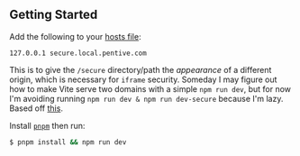 ## Getting Started

Add the following to your [hosts file](https://www.howtogeek.com/howto/27350/beginner-geek-how-to-edit-your-hosts-file/):

```
127.0.0.1 secure.local.pentive.com
```

This is to give the `/secure` directory/path the _appearance_ of a different origin, which is necessary for `iframe` security. Someday I may figure out how to make Vite serve two domains with a simple `npm run dev`, but for now I'm avoiding running `npm run dev & npm run dev-secure` because I'm lazy. Based off [this](https://www.gosink.in/vue-js-how-to-handle-multiple-subdomains-on-a-single-app/).

Install [`pnpm`](https://pnpm.io/) then run:

```bash
$ pnpm install && npm run dev
```
